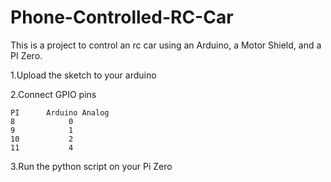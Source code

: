 # Phone-Controlled-RC-Car


This is a project to control an rc car using an Arduino, a Motor Shield, and a PI Zero.

1.Upload the sketch to your arduino

2.Connect GPIO pins

    PI      Arduino Analog
    8            0
    9            1
    10           2
    11           4
                
3.Run the python script on your Pi Zero
